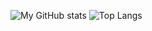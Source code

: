 ![My GitHub stats](https://github-readme-stats.vercel.app/api?username=judahtegart&theme=transparent)
![Top Langs](https://github-readme-stats.vercel.app/api/top-langs/?username=judahtegart)
